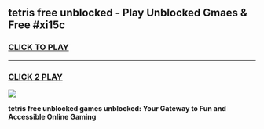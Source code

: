 
## tetris free unblocked - Play Unblocked Gmaes & Free #xi15c
<h3>
<a href="https://news.freeplayer.one?title=tetris_free_unblocked&ref=03M">CLICK TO PLAY</a></h3>
<hr>

<h3>
<a href="https://news.freeplayer.one?title=tetris_free_unblocked&ref=03M">CLICK 2 PLAY</a>
  
</h3>

<a href="https://news.freeplayer.one?title=tetris_free_unblocked&ref=03M"><img src="https://clearcache.store/games.png"></a>


**tetris free unblocked games unblocked: Your Gateway to Fun and Accessible Online Gaming**
